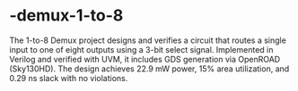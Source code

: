 # -demux-1-to-8
The 1-to-8 Demux project designs and verifies a circuit that routes a single input to one of eight outputs using a 3-bit select signal. Implemented in Verilog and verified with UVM, it includes GDS generation via OpenROAD (Sky130HD). The design achieves 22.9 mW power, 15% area utilization, and 0.29 ns slack with no violations. 
